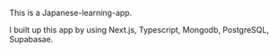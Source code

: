 This is a Japanese-learning-app.

I built up this app by using Next.js, Typescript, Mongodb, PostgreSQL, Supabasae.

